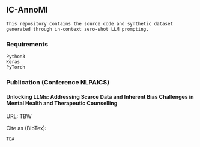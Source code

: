 ## IC-AnnoMI

```
This repository contains the source code and synthetic dataset generated through in-context zero-shot LLM prompting. 
```
### Requirements
```
Python3
Keras
PyTorch
```

### Publication (Conference NLPAICS) 
#### Unlocking LLMs: Addressing Scarce Data and Inherent Bias Challenges in Mental Health and Therapeutic Counselling
URL: TBW
 
Cite as (BibTex): 
```bash
TBA
```













